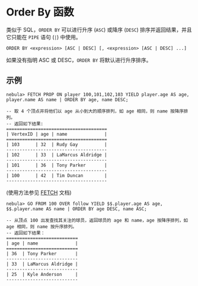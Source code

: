 # Order By 函数

类似于 SQL，`ORDER BY` 可以进行升序 (`ASC`) 或降序 (`DESC`) 排序并返回结果，并且它只能在 `PIPE` 语句 (`|`) 中使用。

```ngql
ORDER BY <expression> [ASC | DESC] [, <expression> [ASC | DESC] ...]
```

如果没有指明 ASC 或 DESC，`ORDER BY` 将默认进行升序排序。

## 示例

```ngql
nebula> FETCH PROP ON player 100,101,102,103 YIELD player.age AS age, player.name AS name | ORDER BY age, name DESC;  

-- 取 4 个顶点并将他们以 age 从小到大的顺序排列，如 age 相同，则 name 按降序排列。
-- 返回如下结果:
======================================
| VertexID | age | name              |
======================================
| 103      | 32  | Rudy Gay          |
--------------------------------------
| 102      | 33  | LaMarcus Aldridge |
--------------------------------------
| 101      | 36  | Tony Parker       |
--------------------------------------
| 100      | 42  | Tim Duncan        |
--------------------------------------
```

(使用方法参见 [FETCH](../4.statement-syntax/2.data-query-and-manipulation-statements/fetch-syntax.md) 文档)

```ngql
nebula> GO FROM 100 OVER follow YIELD $$.player.age AS age, $$.player.name AS name | ORDER BY age DESC, name ASC;

-- 从顶点 100 出发查找其关注的球员，返回球员的 age 和 name，age 按降序排列，如 age 相同，则 name 按升序排列。
-- 返回如下结果：
===========================
| age | name              |
===========================
| 36  | Tony Parker       |
---------------------------
| 33  | LaMarcus Aldridge |
---------------------------
| 25  | Kyle Anderson     |
---------------------------
```

